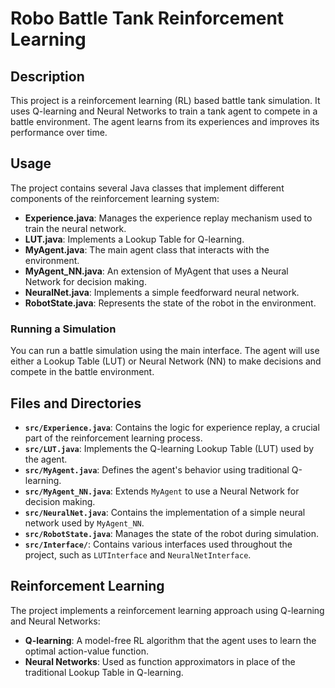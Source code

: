 
# Robo Battle Tank Reinforcement Learning

## Description

This project is a reinforcement learning (RL) based battle tank simulation. It uses Q-learning and Neural Networks to train a tank agent to compete in a battle environment. The agent learns from its experiences and improves its performance over time.


## Usage

The project contains several Java classes that implement different components of the reinforcement learning system:

- **Experience.java**: Manages the experience replay mechanism used to train the neural network.
- **LUT.java**: Implements a Lookup Table for Q-learning.
- **MyAgent.java**: The main agent class that interacts with the environment.
- **MyAgent_NN.java**: An extension of MyAgent that uses a Neural Network for decision making.
- **NeuralNet.java**: Implements a simple feedforward neural network.
- **RobotState.java**: Represents the state of the robot in the environment.

### Running a Simulation
You can run a battle simulation using the main interface. The agent will use either a Lookup Table (LUT) or Neural Network (NN) to make decisions and compete in the battle environment.

## Files and Directories

- **`src/Experience.java`**: Contains the logic for experience replay, a crucial part of the reinforcement learning process.
- **`src/LUT.java`**: Implements the Q-learning Lookup Table (LUT) used by the agent.
- **`src/MyAgent.java`**: Defines the agent's behavior using traditional Q-learning.
- **`src/MyAgent_NN.java`**: Extends `MyAgent` to use a Neural Network for decision making.
- **`src/NeuralNet.java`**: Contains the implementation of a simple neural network used by `MyAgent_NN`.
- **`src/RobotState.java`**: Manages the state of the robot during simulation.
- **`src/Interface/`**: Contains various interfaces used throughout the project, such as `LUTInterface` and `NeuralNetInterface`.

## Reinforcement Learning

The project implements a reinforcement learning approach using Q-learning and Neural Networks:
- **Q-learning**: A model-free RL algorithm that the agent uses to learn the optimal action-value function.
- **Neural Networks**: Used as function approximators in place of the traditional Lookup Table in Q-learning.
